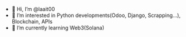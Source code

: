- 👋 Hi, I’m @laait00
- 👀 I’m interested in Python developments(Odoo, Django, Scrapping...), Blockchain, APIs
- 🌱 I’m currently learning Web3(Solana)

<!---
laait00/laait00 is a ✨ special ✨ repository because its `README.md` (this file) appears on your GitHub profile.
You can click the Preview link to take a look at your changes.
--->
